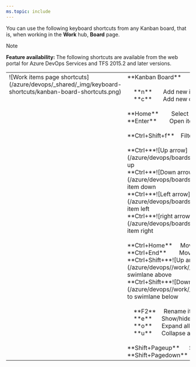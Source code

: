 ```yaml
---
ms.topic: include
---
```



<a id="kanban-board-shortcuts"></a>

You can use the following keyboard shortcuts from any Kanban board, that is, when working in the **Work** hub, **Board** page.  

>[!NOTE]  
><b>Feature availability: </b>The following shortcuts are available from the web portal for Azure DevOps Services and TFS 2015.2 and later versions. 

<table width="70%">
<tbody valign="top">
<tr>
<td>![Work items page shortcuts](/azure/devops/_shared/_img/keyboard-shortcuts/kanban-board-shortcuts.png)</td>
<td>
**Kanban Board**<br/><br/>
&nbsp;&nbsp;&nbsp;&nbsp;**n**&nbsp;&nbsp;&nbsp;&nbsp;&nbsp;&nbsp;&nbsp;Add new item <br/>
&nbsp;&nbsp;&nbsp;&nbsp;**c**&nbsp;&nbsp;&nbsp;&nbsp;&nbsp;&nbsp;&nbsp;Add new child item<br/><br/>
**Home**&nbsp;&nbsp;&nbsp;&nbsp;&nbsp;&nbsp;&nbsp;&nbsp;Select first item <br/>
**Enter**&nbsp;&nbsp;&nbsp;&nbsp;&nbsp;&nbsp;&nbsp;&nbsp;Open item<br/>
<br/>
**Ctrl+Shift+f**&nbsp;&nbsp;&nbsp;&nbsp;Filter results<br/>
<br/>
**Ctrl+**![Up arrow](/azure/devops/boards/_img/icons/Arrow_Up.png) &nbsp;&nbsp;&nbsp;&nbsp;&nbsp;Move item up<br/>
**Ctrl+**![Down arrow](/azure/devops/boards/_img/icons/Arrow_Down.png)&nbsp;&nbsp;&nbsp;&nbsp;&nbsp;&nbsp;Move item down<br/>
**Ctrl+**![Left arrow](/azure/devops/boards/_img/icons/Arrow_Next.png)&nbsp;&nbsp;&nbsp;&nbsp;&nbsp;Move item left<br/>
**Ctrl+**![right arrow](/azure/devops/boards/_img/icons/Arrow_Previous.png)&nbsp;&nbsp;&nbsp;&nbsp;&nbsp;Move item right<br/>  
<br/>
**Ctrl+Home**&nbsp;&nbsp;&nbsp;&nbsp;&nbsp;Move item to top of column<br/>
**Ctrl+End**&nbsp;&nbsp;&nbsp;&nbsp;&nbsp;&nbsp;&nbsp;&nbsp;Move item to bottom of column<br/>
**Ctrl+Shift+**![Up arrow](/azure/devops//work/_img/icons/Arrow_Up.png)&nbsp;&nbsp;Move item to swimlane above<br/>
**Ctrl+Shift+**![Down arrow](/azure/devops//work/_img/icons/Arrow_Down.png)&nbsp;&nbsp;Move item to swimlane below <br/>
<br/>
&nbsp;&nbsp;&nbsp;&nbsp;**F2**&nbsp;&nbsp;&nbsp;&nbsp;&nbsp;Rename item<br/>
&nbsp;&nbsp;&nbsp;&nbsp;**e**&nbsp;&nbsp;&nbsp;&nbsp;&nbsp;&nbsp;Show/hide empty fields<br/>
&nbsp;&nbsp;&nbsp;&nbsp;**o**&nbsp;&nbsp;&nbsp;&nbsp;&nbsp;&nbsp;Expand all swimlanes<br/>
&nbsp;&nbsp;&nbsp;&nbsp;**u**&nbsp;&nbsp;&nbsp;&nbsp;&nbsp;&nbsp;Collapse all swimlanes<br/>
<br/> 
**Shift+Pageup**&nbsp;&nbsp;&nbsp;&nbsp;&nbsp;&nbsp;Select first/next swimlane above<br/>
**Shift+Pagedown**&nbsp;&nbsp;&nbsp;Select last/next swimlane below<br/>
</td>
</tr>
</tbody>
</table>